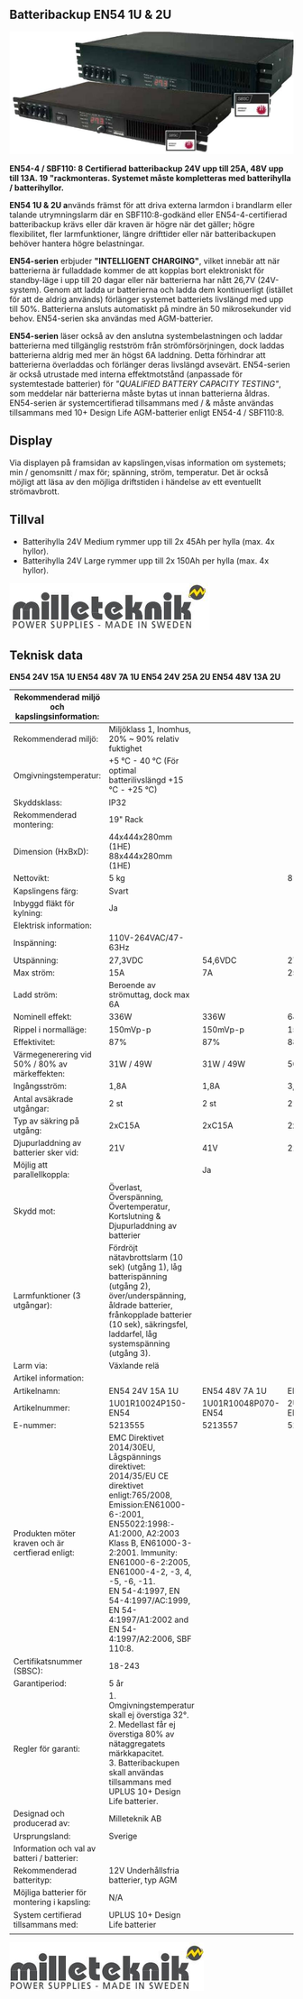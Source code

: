 ## **Batteribackup EN54 1U & 2U**

![](images/_page_0_Picture_1.jpeg)

**EN54-4 / SBF110: 8 Certifierad batteribackup 24V upp till 25A, 48V upp till 13A. 19 "rackmonteras. Systemet måste kompletteras med batterihylla / batterihyllor.**

**EN54 1U & 2U a**nvänds främst för att driva externa larmdon i brandlarm eller talande utrymningslarm där en SBF110:8-godkänd eller EN54-4-certifierad batteribackup krävs eller där kraven är högre när det gäller; högre flexibilitet, fler larmfunktioner, längre drifttider eller när batteribackupen behöver hantera högre belastningar.

**EN54-serien** erbjuder **"INTELLIGENT CHARGING"**, vilket innebär att när batterierna är fulladdade kommer de att kopplas bort elektroniskt för standby-läge i upp till 20 dagar eller när batterierna har nått 26,7V (24V-system). Genom att ladda ur batterierna och ladda dem kontinuerligt (istället för att de aldrig används) förlänger systemet batteriets livslängd med upp till 50%. Batterierna ansluts automatiskt på mindre än 50 mikrosekunder vid behov. EN54-serien ska användas med AGM-batterier.

**EN54-serien** läser också av den anslutna systembelastningen och laddar batterierna med tillgänglig restström från strömförsörjningen, dock laddas batterierna aldrig med mer än högst 6A laddning. Detta förhindrar att batterierna överladdas och förlänger deras livslängd avsevärt. EN54-serien är också utrustade med interna effektmotstånd (anpassade för systemtestade batterier) för *"QUALIFIED BATTERY CAPACITY TESTING"*, som meddelar när batterierna måste bytas ut innan batterierna åldras. EN54-serien är systemcertifierad tillsammans med / & måste användas tillsammans med 10+ Design Life AGM-batterier enligt EN54-4 / SBF110:8.

## **Display**

Via displayen på framsidan av kapslingen,visas information om systemets; min / genomsnitt / max för; spänning, ström, temperatur. Det är också möjligt att läsa av den möjliga driftstiden i händelse av ett eventuellt strömavbrott.

## **Tillval**

- Batterihylla 24V Medium rymmer upp till 2x 45Ah per hylla (max. 4x hyllor).
- Batterihylla 24V Large rymmer upp till 2x 150Ah per hylla (max. 4x hyllor).

![](images/_page_0_Picture_11.jpeg)

## **Teknisk data**

**EN54 24V 15A 1U EN54 48V 7A 1U EN54 24V 25A 2U EN54 48V 13A 2U**

| Rekommenderad miljö och kapslingsinformation:    |                                                                                                                                                                                                                                                                                                                                                   |                     |                     |                     |
|--------------------------------------------------|---------------------------------------------------------------------------------------------------------------------------------------------------------------------------------------------------------------------------------------------------------------------------------------------------------------------------------------------------|---------------------|---------------------|---------------------|
| Rekommenderad miljö:                             | Miljöklass 1, Inomhus, 20% ~ 90% relativ fuktighet                                                                                                                                                                                                                                                                                                |                     |                     |                     |
| Omgivningstemperatur:                            | +5 °C - 40 °C (För optimal batterilivslängd +15 °C - +25 °C)                                                                                                                                                                                                                                                                                      |                     |                     |                     |
| Skyddsklass:                                     | IP32                                                                                                                                                                                                                                                                                                                                              |                     |                     |                     |
| Rekommenderad montering:                         | 19" Rack                                                                                                                                                                                                                                                                                                                                          |                     |                     |                     |
| Dimension (HxBxD):                               | 44x444x280mm (1HE)<br>88x444x280mm (1HE)                                                                                                                                                                                                                                                                                                          |                     |                     |                     |
| Nettovikt:                                       | 5 kg                                                                                                                                                                                                                                                                                                                                              |                     | 8 kg                |                     |
| Kapslingens färg:                                | Svart                                                                                                                                                                                                                                                                                                                                             |                     |                     |                     |
| Inbyggd fläkt för kylning:                       | Ja                                                                                                                                                                                                                                                                                                                                                |                     |                     |                     |
| Elektrisk information:                           |                                                                                                                                                                                                                                                                                                                                                   |                     |                     |                     |
| Inspänning:                                      | 110V-264VAC/47-63Hz                                                                                                                                                                                                                                                                                                                               |                     |                     |                     |
| Utspänning:                                      | 27,3VDC                                                                                                                                                                                                                                                                                                                                           | 54,6VDC             | 27,3VDC             | 54,6VDC             |
| Max ström:                                       | 15A                                                                                                                                                                                                                                                                                                                                               | 7A                  | 25A                 | 13A                 |
| Ladd ström:                                      | Beroende av strömuttag, dock max 6A                                                                                                                                                                                                                                                                                                               |                     |                     |                     |
| Nominell effekt:                                 | 336W                                                                                                                                                                                                                                                                                                                                              | 336W                | 648W                | 648W                |
| Rippel i normalläge:                             | 150mVp-p                                                                                                                                                                                                                                                                                                                                          | 150mVp-p            | 150mVp-p            | 150mVp-p            |
| Effektivitet:                                    | 87%                                                                                                                                                                                                                                                                                                                                               | 87%                 | 88%                 | 88%                 |
| Värmegenerering vid 50% / 80% av märkeffekten:   | 31W / 49W                                                                                                                                                                                                                                                                                                                                         | 31W / 49W           | 50W / 80W           | 50W / 80W           |
| Ingångsström:                                    | 1,8A                                                                                                                                                                                                                                                                                                                                              | 1,8A                | 3,6A                | 3,6A                |
| Antal avsäkrade utgångar:                        | 2 st                                                                                                                                                                                                                                                                                                                                              | 2 st                | 2 st                | 2 st                |
| Typ av säkring på utgång:                        | 2xC15A                                                                                                                                                                                                                                                                                                                                            | 2xC15A              | 2xC25A              | 2xC25A              |
| Djupurladdning av batterier sker vid:            | 21V                                                                                                                                                                                                                                                                                                                                               | 41V                 | 21V                 | 41V                 |
| Möjlig att parallellkoppla:                      |                                                                                                                                                                                                                                                                                                                                                   | Ja                  |                     |                     |
| Skydd mot:                                       | Överlast, Överspänning, Övertemperatur, Kortslutning & Djupurladdning av batterier                                                                                                                                                                                                                                                                |                     |                     |                     |
| Larmfunktioner (3 utgångar):                     | Fördröjt nätavbrottslarm (10 sek) (utgång 1), låg batterispänning (utgång 2), över/underspänning,<br>åldrade batterier, frånkopplade batterier (10 sek), säkringsfel, laddarfel, låg systemspänning (utgång 3).                                                                                                                                   |                     |                     |                     |
| Larm via:                                        | Växlande relä                                                                                                                                                                                                                                                                                                                                     |                     |                     |                     |
| Artikel information:                             |                                                                                                                                                                                                                                                                                                                                                   |                     |                     |                     |
| Artikelnamn:                                     | EN54 24V 15A 1U                                                                                                                                                                                                                                                                                                                                   | EN54 48V 7A 1U      | EN54 24V 25A 2U     | EN54 48V 13A 2U     |
| Artikelnummer:                                   | 1U01R10024P150-EN54                                                                                                                                                                                                                                                                                                                               | 1U01R10048P070-EN54 | 2U01R10024P250-EN54 | 2U01R10048P130-EN54 |
| E-nummer:                                        | 5213555                                                                                                                                                                                                                                                                                                                                           | 5213557             | 5213556             | 5213558             |
| Produkten möter kraven och är certfierad enligt: | EMC Direktivet 2014/30EU, Lågspännings direktivet: 2014/35/EU CE direktivet enligt:765/2008, Emission:EN61000-6-:2001,<br>EN55022:1998:-A1:2000, A2:2003 Klass B, EN61000-3-2:2001. Immunity: EN61000-6-2:2005, EN61000-4-2, -3, 4, -5, -6, -11.<br>EN 54-4:1997, EN 54-4:1997/AC:1999, EN 54-4:1997/A1:2002 and EN 54-4:1997/A2:2006, SBF 110:8. |                     |                     |                     |
| Certifikatsnummer (SBSC):                        | 18-243                                                                                                                                                                                                                                                                                                                                            |                     |                     |                     |
| Garantiperiod:                                   | 5 år                                                                                                                                                                                                                                                                                                                                              |                     |                     |                     |
| Regler för garanti:                              | 1. Omgivningstemperatur skall ej överstiga 32°.<br>2. Medellast får ej överstiga 80% av nätaggregatets märkkapacitet.<br>3. Batteribackupen skall användas tillsammans med UPLUS 10+ Design Life batterier.                                                                                                                                       |                     |                     |                     |
| Designad och producerad av:                      | Milleteknik AB                                                                                                                                                                                                                                                                                                                                    |                     |                     |                     |
| Ursprungsland:                                   | Sverige                                                                                                                                                                                                                                                                                                                                           |                     |                     |                     |
| Information och val av batteri / batterier:      |                                                                                                                                                                                                                                                                                                                                                   |                     |                     |                     |
| Rekommenderad batterityp:                        | 12V Underhållsfria batterier, typ AGM                                                                                                                                                                                                                                                                                                             |                     |                     |                     |
| Möjliga batterier för montering i kapsling:      | N/A                                                                                                                                                                                                                                                                                                                                               |                     |                     |                     |
| System certifierad tillsammans med:              | UPLUS 10+ Design Life batterier                                                                                                                                                                                                                                                                                                                   |                     |                     |                     |
|                                                  |                                                                                                                                                                                                                                                                                                                                                   |                     |                     |                     |

![](images/_page_1_Picture_6.jpeg)